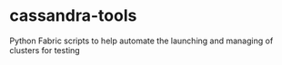# cassandra-tools
Python Fabric scripts to help automate the launching and managing of clusters for testing
